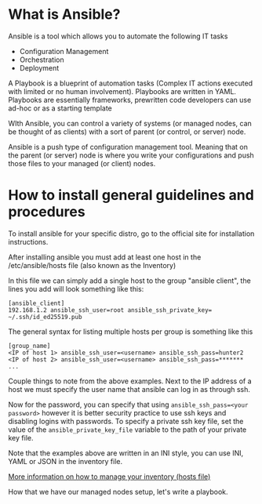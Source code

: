 # What is Ansible?

Ansible is a tool which allows you to automate the following IT tasks
* Configuration Management
* Orchestration
* Deployment

A Playbook is a blueprint of automation tasks (Complex IT actions executed with limited or no human involvement). Playbooks are written in YAML.
Playbooks are essentially frameworks, prewritten code developers can use ad-hoc or as a starting template

WIth Ansible, you can control a variety of systems (or managed nodes, can be thought of as clients) with a sort of parent (or control, or server) node.  

Ansible is a push type of configuration management tool. Meaning that on the parent (or server) node is where you write your configurations and push those files to your managed (or client) nodes.

# How to install general guidelines and procedures

To install ansible for your specific distro, go to the official site for installation instructions.

After installing ansible you must add at least one host in the /etc/ansible/hosts file (also known as the Inventory)

In this file we can simply add a single host to the group "ansible client", the lines you add will look something like this:

```
[ansible_client]
192.168.1.2 ansible_ssh_user=root ansible_ssh_private_key= ~/.ssh/id_ed25519.pub
```
The general syntax for listing multiple hosts per group is something like this

```
[group_name]
<IP of host 1> ansible_ssh_user=<username> ansible_ssh_pass=hunter2
<IP of host 2> ansible_ssh_user=<username> ansible_ssh_pass=*******
...
```

Couple things to note from the above examples.
Next to the IP address of a host we must specify the user name that ansible can log in as through ssh.

Now for the password, you can specify that using ``ansible_ssh_pass=<your password>`` however it is better security practice to use ssh keys and disabling logins with passwords.
To specify a private ssh key file, set the value of the ``ansible_private_key_file`` variable to the path of your private key file.


Note that the examples above are written in an INI style, you can use INI, YAML or JSON in the inventory file.



[More information on how to manage your inventory (hosts file)](https://docs.ansible.com/ansible/latest/user_guide/intro_inventory.html#connecting-to-hosts-behavioral-inventory-parameters)

How that we have our managed nodes setup, let's write a playbook.
